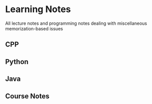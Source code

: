 # Learning Notes

All lecture notes and programming notes dealing with miscellaneous memorization-based issues



## CPP

## Python

## Java

## Course Notes




